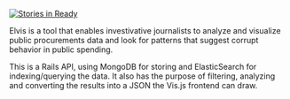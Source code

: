 [![Stories in Ready](https://badge.waffle.io/tenders-exposed/elvis-backend.png?label=ready&title=Ready)](http://waffle.io/tenders-exposed/elvis-backend)


Elvis is a tool that enables investivative journalists to analyze and visualize public procurements data and look for patterns that suggest corrupt behavior in public spending. 

This is a Rails API, using MongoDB for storing and ElasticSearch for indexing/querying the data. It also has the purpose of filtering, analyzing and converting the results into a JSON the Vis.js frontend can draw.

